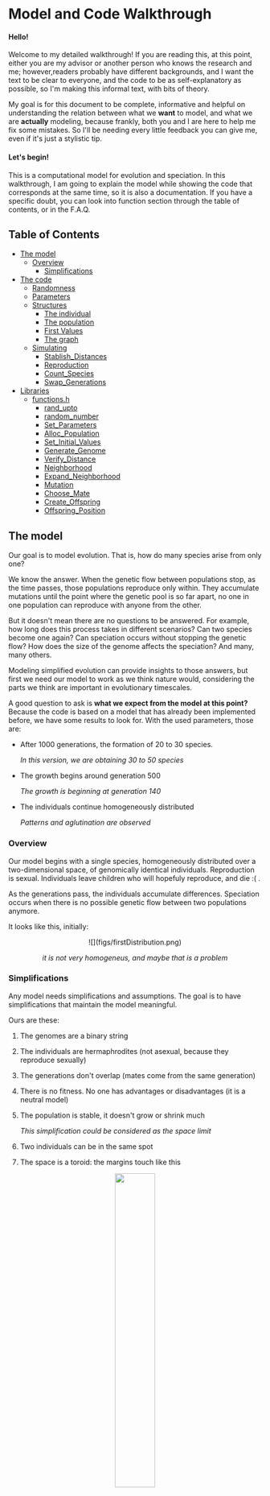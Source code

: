 
# Model and Code Walkthrough

#### Hello!

Welcome to my detailed walkthrough! If you are reading this, at this point, either you are my advisor or another person who knows the research and me; however,readers probably have different backgrounds, and I want the text to be clear to everyone, and the code to be as self-explanatory as possible, so I'm making this informal text, with bits of theory.

My goal is for this document to be complete, informative and helpful on understanding the relation between what we **want** to model, and what we are **actually** modeling, because frankly, both you and I are here to help me fix some mistakes. So I'll be needing every little feedback you can give me, even if it's just a stylistic tip.

#### Let's begin!

This is a computational model for evolution and speciation. In this walkthrough, I am going to explain the model while showing the code that corresponds at the same time, so it is also a documentation. If you have a specific doubt, you can look into function section through the table of contents, or in the F.A.Q.

## Table of Contents
- [The model](#model)
	- [Overview](#Overview)
		- [Simplifications](#simplifications)
- [The code](#code)
	- [Randomness](#random)
	- [Parameters](#parameters)
	- [Structures](#structure)
		- [The individual](#individual)
		- [The population](#population)
		- [First Values](#alloc)
		- [The graph](#graph)
	- [Simulating](#simulation)
		- [Stablish_Distances](#stablish_distances)
		- [Reproduction](#reproduction)
		- [Count_Species](#count_species)
		- [Swap_Generations](#swap_generations)
- [Libraries](#libraries)
	- [functions.h](#functionsh)
		- [rand_upto](#rand_upto)
		- [random_number](#random_number)
		- [Set_Parameters](#set_parameters)
		- [Alloc_Population](#alloc_population)
		- [Set_Initial_Values](#set_initial_values)
		- [Generate_Genome](#generate_genome)
		- [Verify_Distance](#verify_distance)
		- [Neighborhood](#neighborhood)
		- [Expand_Neighborhood](#expand_neighborhood)
		- [Mutation](#mutation)
		- [Choose_Mate](#choose_mate)
		- [Create_Offspring](#create_offspring)
		- [Offspring_Position](#offspring_position)

## The model <a name="model"></a>
Our goal is to model evolution. That is, how do many species arise from only one?

We know the answer. When the genetic flow between populations stop, as the time passes, those populations reproduce only within. They accumulate mutations until the point where the genetic pool is so far apart, no one in one population can reproduce with anyone from the other.

But it doesn't mean there are no questions to be answered. For example, how long does this process takes in different scenarios? Can two species become one again? Can speciation occurs without stopping the genetic flow? How does the size of the genome affects the speciation? And many, many others.

Modeling simplified evolution can provide insights to those answers, but first we need our model to work as we think nature would, considering the parts we think are important in evolutionary timescales.

A good question to ask is **what we expect from the model at this point?** Because the code is based on a model that has already been implemented before, we have some results to look for. With the used parameters, those are:

- After 1000 generations, the formation of 20 to 30 species.

	_In this version, we are obtaining 30 to 50 species_

- The growth begins around generation 500

	_The growth is beginning at generation 140_

- The individuals continue homogeneously distributed

	_Patterns and aglutination are observed_

### Overview <a name="overview"></a>

Our model begins with a single species, homogeneously distributed over a two-dimensional space, of genomically identical individuals. Reproduction is sexual. Individuals leave children who will hopefuly reproduce, and die :( .

As the generations pass, the individuals accumulate differences. Speciation occurs when there is no possible genetic flow between two populations anymore.

It looks like this, initially:
<center>
![](figs/firstDistribution.png)


_it is not very homogeneus, and maybe that is a problem_
</center>

### Simplifications <a name="simplifications"></a>
Any model needs simplifications and assumptions. The goal is to have simplifications that maintain the model meaningful.

Ours are these:

1. The genomes are a binary string
2. The individuals are hermaphrodites (not asexual, because they reproduce sexually)
3. The generations don't overlap (mates come from the same generation)
4. There is no fitness. No one has advantages or disadvantages (it is a neutral model)
5. The population is stable, it doesn't grow or shrink much

	_This simplification could be considered as the space limit_

7. Two individuals can be in the same spot
6. The space is a toroid: the margins touch like this

<center>
  
<img src="./figs/toroid.png" width="40%">

</center>

## Code <a name="code"></a>
The code is structured as follows

```bash
main.c
	functions.h
		graph.h
		linkedlist.h
```

The `main` function keeps the skeleton of the code, while the `functions` library keeps the stuffing. To make that, I built two libraries: one to work with graphs, and {++an++}other one to word with linked lists. They are included in `functions.h`.

```c
//in functions.h
#include <stdio.h>
#include <stdlib.h>
#include <time.h>
#include "graph.h"
#include "linkedlist.h"

//in main.c
#include "functions.h"
```

So that way, the libraries declared in `functions.h` can be used in `main.c`. I will not expose the full `graph.h` and `linkedlist.h` code here, for brevity, but you are welcome to look at the source.

The main file will appear in order, so every code part beginning with "//main" in this file, is exactly in the same order as it appears in the main section. We cannot apply the same method for presenting the functions' library, because the same function can be used more than once. The most complicated parts of the functions library will be presented, and the rest is docummented in the last section.
{>>Se você usar aquele programa que eu te passei, você consegue incluir o número das linhas (e potêncialmente a função de que vieram<<}
I will leave here the variables' declaration for reference.
```c
//in main.c
int main(){...}
//...
	int i, j, l, number_species;
	Population progenitors, offspring;
	Graph G;
	Parameters info;
	...
```

### Randomness <a name="random"></a>
To keep the model neutral, we need to use randomness to choose some values. To do that, we are using the `C` random number generator, `rand()`. Beggining from one specific value, `rand()` returns the same "random numbers" in the same order. So, to test the model, we can seed a fixed value.
```c
//in main, fixed seed
srand (1);
//other possibility, variable seed
srand (time (NULL));
```
The functions I am currently using to produce random numbers are one based on `rand()`, or `rand()` itself. It generates a integer between 0 and RAND_MAX (the maximum value an integer can have).

To achieve an integer between 0 and a value, we can use this function that generates an integer up to n.
```c
int rand_upto (int n){}

```
{>>Acho que seria bom juntar essas “funções ajudantes” num apêndice<<}

When we need a random number between 0 and 1, we use

```c
float random_number(){}
```
Maybe it would be better to use a more powerfull random number generator.

### Parameters <a name="parameters"></a>
To begin the simulation, we have to tell the program what we want it to simulate, so in the main file we create an structure called `Parameters`, and set the initial values we want to
```c
//in main
info = Set_Parameters();
```

This structure `Parametes`is used to easily pass the values between functions. The names of the parameters are very self-explanatory.

```c
//in functions.h
typedef struct
	{
		int number_individuals;
		int individual_vector_size;
		int population_size;
		int genome_size;
		int reproductive_distance;
		int number_generations;
		int neighbors;
		float lattice_width;
		float lattice_lenght;
		float radius;
	} parameters;

	typedef parameters * Parameters;
```
These parameters can be manually set to the desired values. To make simulation and tests, we are using the following:

<a name="set_parameters"></a>
```c
//in functions.h
Parameters Set_Parameters ()
{
	Parameters info;

	info = (Parameters) malloc (sizeof (parameters));

	info->number_individuals     = 1000;
	info->population_size        = 1000;
	info->reproductive_distance  = 7;
	info->genome_size            = 150;
	info->number_generations     = 1000;
	info->lattice_lenght         = 100;
	info->lattice_width          = 100;
	info->radius                 = 5;
	info->individual_vector_size = (int)(info->number_individuals * 1.2);;
	info->neighbors              = (int)(0.6*info->radius*info->radius*3.14159*info->number_individuals) / (info->lattice_lenght * info->lattice_width);;

	return info;
}
```
First, the structure info is allocated dynamically, and then the values are set. It returns a "Parameters" structure. The hideous calculation for the neighborhood corresponds to an integer representing 60% of the average density of the system. In this case, the value is 2.

- `number_individuals`: system's carry capacity
- `population_size`: keeps the actual size of the focal population
- `individual_vector_size`: the size of the allocated population. It is bigger than the carry capacity so the population can float
- `reproductive_distance`: the maximum number of differences between two genomes of different individuals so they can reproduce
- `genome_size`: The size of their genetic code (fixed)
- `number_generations`: how long will the simulation last, in steps of time
- `lattice_lenght` and `lattice_width`: dimensions for the space
- `radius`: the distance an individual can look for mates

### Structures <a name="structures"></a>

#### The individual <a name="individual"></a>

An individual has the following structure.

```c
//in functions.h
typedef struct
	{
		int* genome;
		int species;
		float x;
		float y;
		List neighborhood;
	} individual;

	typedef individual * Individual;
```
It has a binary genome, with the parameterized size, an indicatior to which species it belongs, it's coordinates in space and a list of possible mates those who are geneticaly compatible *and* inside it's range (the radius).

#### The population <a name="population"></a>
A population is just a vector of individuals.
```c
//in functions.h
	typedef Individual * Population;
```
Inside the model, there are only two populations {++held in memory ++}at a time. In the following code, we declare and allocate this structures.

```c
//in main.c
Population progenitors;
Population offspring;

progenitors = Alloc_Population (info);
offspring = Alloc_Population (info);
```

#### Set first values<a name="alloc"></a>
Now we have the population vectors, with empty individuals structures in it. For each individual in the vector of the population we have to alloc their "internal structures" and set values to the generation 0, that is allocated as the first `progenitors`

For each individual in the vector of the population we have to allocate their “internal structures” and set values to the generation 0, that is allocated as the first “progenitors”

<a name="set_initial_values"></a>

```c
	//in functions.h
	void Set_Initial_Values (Population progenitors, Parameters info)
	{
		int i, j;
		int* first_genome;

    	first_genome = Generate_Genome(info->genome_size);

    	for (i = 0; i < info->individual_vector_size; i++) {
    		for (j = 0; j < info->genome_size; j++) {
	        progenitors[i]->genome[j] = first_genome[j];
	    	}
    	}

    	for (i = 0; i < info->number_individuals; i++) {
	      progenitors[i]->x = random_number() * info->lattice_width;
	      progenitors[i]->y = random_number() * info->lattice_lenght;
	    }

	    free (first_genome);
	}
```
This function receives a Population, a Parametes structure and fills the information of the genome, copying the same one to each individual. Then, it sorts a spot for this individual. To generate this genome, we call the following function

<a name="generate_genome"></a>
```c
//in functions.h
void Generate_Genome (int* first_genome, int genome_size)
{
	int i;

	first_genome = (int*) malloc (genome_size * sizeof(int));

	for (i = 0; i < genome_size; i++) {
		first_genome[i] = rand_upto(1);
	}
}
```
Generate_genome recieves a vector, and an integer corresponding to the vector's size. The genome is allocated.For each spot in the genome, it draws a value between 0 and 1 with equal chance.

#### The graph <a name="graph"></a>
Now we have one population with individuals, that have a genome, coordinates and a species (and it's  helpful list of bootycalls. We know, at first, the individuals are identical, so we have **genetic flow** between all individuals. But further in time, the individuals accumulate diffences, and we have to find out the possible genetic flow in this population. How?

We construct a **graph**, where the vertices corespond to individuals, and an edge exists between two vertices if the two individuals are genetically compatible (independently of geography).

To make the correspondence between the graph and the individual, each vertex has an index that is the same as the `Population` vector's index of its corresponding individual.

As the generations pass, species connect and disconnect, as shown bellow (it can be seen forward or backwards)

<center>

![](figs/species.png)

</center>

In the image, each set of dots of the same color compose a species. As soon as genetic flow is stablished between a red and a yellow individual, they become the same species.

In graph theory, a subgraph that is not connected to anyone else, is a _**maximal connected component**_, as are the collection of dots of the same color and their arcs in the image above. That is what we are going to call a **species**.

In the code, because of the included library `graph.h`, we can easily manipulate and set a graph for each population.

```c
//in main
G = CreateGraph (info->individual_vector_size, info->number_individuals);
```

The graph is dynamical, it is created once and modified along with the generations. To acomplish this, it's structure has three values
```c
//in graphs.h
typedef struct {
  int V;
  int U;
  int A;
  int (**adj);
} graph;

typedef graph * Graph;
```
**A** is the number of arcs in the graph, **V** is the total of vertices available, and **U** is the number of used vertices. This way, the population can vary without having to create and destroy new graphs (because I tried implementing different graphs for different generations and I failed). In the next generation, if the population grows or shrinks, the U parameter will change and the graph also grows or shrinks.

### Simulating <a name="simulation"></a>
After initializing the values and creating our structure, we are going to take a look at the *actual* program.
```c
//in main
for (number_species = 0, i = 0; i < info->number_generations; i++) {
      printf("GENERATION: %d\n", i);
      Stablish_Distances (G, progenitors, info);
	  Reproduction (G, progenitors, offspring, info);
      number_species = Count_Species (G, progenitors);
      Swap_Generations (&progenitors, &offspring);
      printf("NUMBER OF SPECIES = %d\n", number_species);
  	}
```
You may say "*Wow* just that little? Just four functions?", but we still have at least 200 more lines of code to explore! We still have to look at the more intricate part of the model ({++which is ++}giving me headaches).

The prints keep track of the stage of the simulation, so we can see how it is going.

The `for` loop will iterate in the generations. First, `Stablish_Distances` fills the graph with the progenitors's genetical relations. Then, the progenitors will reproduce among themselves, and their children will be put in the "offspring" population vector. We count how many species compose the progenitors population, and then swap the offspring and progenitors vectors, which
can be interpreted as the progenitors dying and the offspring growing up to have its own children.

### Stablish_Distances <a name="stablish_distances"></a>

The function "Stablish_Distances" is redundant, and not at all at it's final state.

```c
//in functions.h
void Stablish_Distances (Graph G, Population individuals, Parameters info)
	{
		int i, j, k, divergences, size_difference;

		G->U = info->population_size;

		for (i = 0; i < G->U; i++) {
			for (j = i + 1; j < G->U; j++) {
				divergences = 0;
				for (k = 0; k < info->genome_size; k++) {
					if (individuals[i]->genome[k] != individuals[j]->genome[k]) {
						divergences++;
					}
				}

				if (divergences <= info->reproductive_distance) {
					InsertArc (G, i, j, (info->genome_size - divergences));
				}
				else if (G->adj[i][j] != 0) {
					RemoveArc (G, i, j);
				}
			}
		}
		for (i = 0; i < G->U; i++) {
			RestartList (&individuals[i]->neighborhood);
			neighborhood (G, individuals, i, info, 0);
		}
	}
```
The function receives a Graph G, a Population and the Parameters. It sets the number of needed vertices, setting G->U to the current population size. Then, it compares all the individuals in the population, looking for differences in their genome. If two individuals are sufficiently similar, an arc will be inserted between their vertices. If not, there will be no arc between them (if there were, in the previous population, this arc will be removed). Finally, it creates the list of possible partners in their range, freeing the previous list.

With this function, we have created a graph that contains comparative information between individuals, to be used further in the simulation.

_Even though this function is not perfect, It's there because it works, even if redundantly. We have bigger problems in the code, and optimizing this function comes after fixing those mistakes. The future plans for this part of the code is not to use a complete graph, because the only really important relations are the ones kept in the "neighborhood" list. To find out how many species can be used, we would implement an Union-Find algorithim, to find maximal connected components faster (explained further)._

#### Subfunctions

##### Neighborhood <a name="neighborhood"></a>

The neighborhood function used here is not part of the graph (yet). It needs a little more information to be created, that is, the distance from the focal individual. In this list, we keep only the individuals who are in the range of the focal (that is what I called a bootycall list).

```c
//in functions.h
void neighborhood (Graph G, Population progenitors, int focal, Parameters info, int increase)
{
	int mate;

	for (mate = 0; mate < (G->U); mate++) {
		if (G->adj[focal][mate] != 0 && Verify_Distance (progenitors, focal, mate, info, increase)){
			AddCellInOrder(&progenitors[focal]->neighborhood, mate);
		}
	}
}

```

The neighborhood function looks for everybody who is in the range of the focal, that is, everybody who is the same species as the focal and who is inside their range. Those mate-candidates are kept in a linked list (the `->neighborhood` part of the struct).

**SUGESTION**
_A friend gave me a suggestion: first, to use a linked list graph, instead of a adjacency matrix one, and sort the linked lists by distance from the focal. It would affect the time taken to find out if two individuals are the same species (maybe that is not a problem, because they have a "->species" identifier), but it would simplify this function. What do you think? Let me know!_

##### Verify_Distance <a name="verify_distance"></a>

To find out if two individuals are in the range of one another should be simple, just comparing coordinates, right? WRONG! The space is toroid! So that is important to check out.

```c
//in functions.h
int Verify_Distance (Population progenitors, int focal, int mate, Parameters info, int increase)
{
	int x_compatible, y_compatible, x_out_left, x_out_right, y_out_up, y_out_down;

	y_compatible = 0;
	x_compatible = 0;

	x_out_left = 0;
	x_out_right = 0;
	y_out_up = 0;
	y_out_down = 0;

	/* If an individual ratio reaches an end of the lattice, it will look on the other side, because the lattice work as a toroid */
	if (progenitors[mate]->x <= progenitors[focal]->x + info->radius + increase && progenitors[mate]->x >= progenitors[focal]->x - info->radius + increase) {
		x_compatible = 1;
	}
	if (progenitors[mate]->y <= progenitors[focal]->y + info->radius + increase && progenitors[mate]->y >= progenitors[focal]->y - info->radius + increase) {
		y_compatible = 1;
	}

	if (!x_compatible) {
		if (progenitors[focal]->x + info->radius + increase > info->lattice_width) {
			x_out_right = progenitors[focal]->x + info->radius + increase - info->lattice_width;
			if (progenitors[mate]->x <= x_out_right) {
				x_compatible = 1;
			}
		}
		else if (progenitors[focal]->x - info->radius + increase < 0) {
			x_out_left = progenitors[focal]->x - info->radius + increase + info->lattice_width;
			if (progenitors[mate]->x >= x_out_left) {
				x_compatible = 1;
			}
		}
	}

	if (!y_compatible) {
		if (progenitors[focal]->y + info->radius + increase > info->lattice_lenght) {
			y_out_up = progenitors[focal]->y + info->radius + increase - info->lattice_lenght;
			if (progenitors[mate]->y <= y_out_up) {
				y_compatible = 1;
			}
		}
		else if (progenitors[focal]->y - info->radius + increase < 0) {
			y_out_down = progenitors[focal]->y - info->radius + increase + info->lattice_lenght;
			if (progenitors[mate]->y >= y_out_down) {
				y_compatible = 1;
			}
		}
	}

	if (x_compatible && y_compatible) return 1;
	else return 0;
}

```

This is a boolean function, it returns 1 if the individuals are in the range of one another, and 0 if they're not. It receives the names of the individuals to compare, the population and the parameters, and returns 0 or 1. First, it checks if they are obviously neighbors. If not, it still needs to check if they could be on the "other side" of the torus (if the radius range is outside the 100x100 latice, it has to reach the other side, and check there). If both the y and the x are in the focal's range, then the function returns 1.

### Reproduction <a name="reproduction"></a>

Now that we know the relationship between all the progenitors (which species they are) and have the graph keeping it, they will reproduce, creating the offspring population. 

```c
 //in functions.h
 void Reproduction (Graph G, Population progenitors, Population offspring, Parameters info)
	{ 	
		int focal, mate, other, i, n;

		i = 0;

		if (info->population_size < info->number_individuals) {
			for (focal = 0; focal < info->population_size; focal++) {
				if (Verify_Neighborhood (progenitors, focal) < info->neighbors) {
					mate = Choose_Mate(G, focal, progenitors, info);
					if (mate != -1) {
						Create_Offspring (progenitors, offspring, i, focal, mate, info);
						i++;
						info->population_size ++;
					}
				}
			}
		}

		for (focal = 0; focal < (G->U); focal++) {
			other = focal;
			mate = -1;

			if (random_number() < 0.63 && Verify_Neighborhood (progenitors, focal) > 2) {
				mate = Choose_Mate(G, focal, progenitors, info);
			}

			for (n = 0; n < 2; n++) {
				if (mate == -1) {
					other = Choose_Mate (G, focal, progenitors, info);
					if (other != -1)
						mate = Choose_Mate(G, other, progenitors, info);
				}
			}

			if (mate != -1 && other != -1) {
				Create_Offspring (progenitors, offspring, i, other, mate, info);
				i++;
			}
			else {
				info->population_size --;
			}
		}
	}
```
The function for Reproduction receives two population vectors and the information about them, that is, the graph, and the Parameters. First of all, it verifies if the population is below its carry capacity. If yes, it gives a chance for individuals with low density to reproduce first. That can be biologicaly interpreted as if they have more food available, and so they can reproduce again. Then, for every individual in the population, it will have a chance at reproduction, with some chance of death. If they die, the "mate" variable will have value -1, and then the chance to reproduce will be given to some neighbor of the deceased. Twice. The offspring will only be created if we have both parents chosen.

_This function is terrible, and it's not functioning as it should be. Another solution will soon be given, where we use the poisson distribution to sort the number of children an individual will have, and keep the mean value of children 1. Theoreticaly, it makes more sense, and the results should be similar_

The function "Verify_Neighborhood" just returns the number of possible partners in its range an individual has, because it is a headed linked list, and the head keeps the size of the list.

#### Subfunctions

##### Choose_Mate <a name="choose_mate"></a>

The function "Choose_Mate" sorts one of those neighbors out:
```c
//in functions.h
int Choose_Mate (Graph G, int focal, Population progenitors, Parameters info)
	{
		int j, i, neighbors, expand, radius_increase, radius, mate;
		List p;
		List bigger_neighborhood;

		mate = -1;
		radius_increase = 0;

		bigger_neighborhood = CreateHeadedList ();

		while (radius_increase <= 3 && mate == -1) {
			if (radius_increase > 0) {
				expand_neighborhood (G, bigger_neighborhood, progenitors, focal, info, radius_increase);
			}

			neighbors = Verify_Neighborhood (progenitors[focal]->neighborhood);
			expand = Verify_Neighborhood (bigger_neighborhood);

			if (neighbors + expand) {
				i = rand_upto(neighbors + expand); //add 1?
				
				if (i <= neighbors) {
					for (j = 0, p = progenitors[focal]->neighborhood->next; p != NULL && j < i; p = p->next, j++);
				}
				else {
					i -= neighbors;
					for (j = 0, p = bigger_neighborhood->next; p != NULL && j < i; p = p->next, j++);	
				}

				if (j == i && p != NULL) {
					mate = p->info;
				} 
				else mate = -1;
			}

			else mate = -1;

			if (mate == -1) {
				radius += 1;
				radius_increase += 1;
			}

		}
		DestroyList (&bigger_neighborhood);
		
		return mate;
	}

```

This function is long and it took me a while to figure it out. It receives the graph, the "name" of the focal individual that is looking for a mate, the population and the parameters. The focal first will look around him in his range, that is, in its "neighborhood" list, described in the previous section. If there are no neighbors in its range, it will look a little further: it expands it's range in 1 unit of space (reminder: the space is 100.000 square units of space). The extra neighbors are kept in another linked list, the "bigger_neighborhood" list. If there are still no possible partners, it will expand range again, and once more if necessary. Each time it expands neighborhood, the "bigger_neighborhood" list grows.

Once it has the list of possible partners, it sorts a number from 0 to the number of possible partners, and a walk through the list chooses who is THE ONE. To finnish, the "bigger_neighborhood" is destroyed. 

<a name="expand_neighborhood"></a>

The function "expand_neighborhood" looks like the function "neighborhood"

```c
//in functions.h
void expand_neighborhood (Graph G, List bigger_neighborhood, Population progenitors, int focal, Parameters info, int increase)
{
	int mate;

	for (mate = 0; mate < (G->U); mate++) {
		if (G->adj[focal][mate] != 0 && Verify_Distance (progenitors, focal, mate, info, increase)) {
			if (!Verify_Distance (progenitors, focal, mate, info, increase - 1)) {
				AddCellInOrder(&bigger_neighborhood, mate);
			}
		}
	}
}
```
But it only adds a possible mate to the list if it wasn't previously added. We only want to know if this individual is in the "added" space, so if it was in the previous considered space, it is not addded. We could also check if it was already on the list.

Back to the reproduction, after choosing a mate, we ...

##### Create_Offspring <a name="create_offspring"></a>

```c
//in functions.h
void Create_Offspring (Population progenitors, Population offspring, int baby, int focal, int mate, Parameters info)
{
  int i;
	
	Offspring_Position(progenitors, offspring, baby, focal, info);

	for (i = 0; i < info->genome_size; i++) {
		if (progenitors[focal]->genome[i] != progenitors[mate]->genome[i]) {
			if (rand_upto(1) == 1) {
				offspring[baby]->genome[i] = progenitors[mate]->genome[i];
			}
			else {
				offspring[baby]->genome[i] = progenitors[focal]->genome[i];
			}
		}
		else {
			offspring[baby]->genome[i] = progenitors[mate]->genome[i];
		}
	}

	for (i = 0; i < info->genome_size; i++) {
		if (random_number() <= 0.00025) {
			mutation (offspring, baby, i);
		}
	}
}
```
This function recieves two populations, the progenitors and offspring, and the address (or name, whatever) to the focal, mate, and baby in the populations, and the parameters. It first decides where in the lattice the baby will be (again, reminder, it is a "paralel" lattice, the generations do not interact). Then, it fills out the structure of the new individual: the genome, choosing with 50/50 chance between the parents each loci, and then adding mutation. Each loci has 0,025% chance of being flipped (if its 1, it becomes 0, and vice versa). The rest of tge stucture will be filled with the graph.

The last function I need to present is how I choose the position of the offspring

##### Offspring_Position <a name="offspring_position"></a>

```c
//in functions.h
void Offspring_Position (Population progenitors, Population offspring, int baby, int focal, Parameters info)
{
	float movement_x, movement_y;

	movement_x = movement_y = 0;

	offspring[baby]->x = progenitors[focal]->x;
	offspring[baby]->y = progenitors[focal]->y;

	if (random_number() <= 0.01) {
		movement_y = random_number()*info->radius;
		movement_x = random_number()*info->radius;
		if (random_number() < 0.5) {
			movement_x = -movement_x;
			movement_y = -movement_y;
		}

		/* If an individual moves out of the lattice, it will reapear in the other side, because the lattice work as a toroid */
		if (offspring[baby]->x + movement_x <= info->lattice_width && progenitors[focal]->x + movement_x >= 0)
	  		offspring[baby]->x += movement_x;

		else if (progenitors[focal]->x + movement_x > info->lattice_width)
			offspring[baby]->x = offspring[baby]->x + movement_x - info->lattice_width;

		else if (progenitors[focal]->x + movement_x < 0)
			offspring[baby]->x = offspring[baby]->x + movement_x + info->lattice_width;

		if (progenitors[focal]->y + movement_y <= info->lattice_lenght && progenitors[focal]->y + movement_y >= 0)
	  	offspring[baby]->y = offspring[baby]->y + movement_y;

		else if (progenitors[focal]->y + movement_y > info->lattice_lenght)
			offspring[baby]->y = offspring[baby]->y + movement_y - info->lattice_lenght;

		else if (progenitors[focal]->y + movement_y < 0)
			offspring[baby]->y = offspring[baby]->y + movement_y + info->lattice_lenght;
	}
}
```
With 99% chance, the baby will be in the exact same spot as the focal parent. But it can move with 1% chance. If it moves, the principle is the same as in "Verify_Distance", we have to check if the new position is inside the lattice.


After reproduction, we have two populations, the progenitors and the offspring.

### Count_Species <a name="count_species"></a>

To count how many species we have on the progenitors population, we will use the graph, and analise how many **maximal connected components** there are. For this, we use **depth-first search**.

```c
//in functions.h
int Count_Species (Graph G, Population individuals)
{
	int counter;

	DepthFirstSearch (G, &counter, individuals);

	return counter;
}
```
It just calls the modified Depht-First Search

```c
//in functions.h
void DepthFirstSearch (Graph G, int* counter_adress, Population individuals)
{
  int i;
  int* parent;

  parent = (int*) malloc ((G->U) * sizeof (int));
  for (i = 0; i < (G->U); i++) {
    parent[i] = -1;
  }

  (*counter_adress) = 0;

  for (i = 0; i < (G->U); i++) {
    if (parent[i] == -1) {
      parent[i] = -2;
      individuals[i]->species = (*counter_adress);
      DSFvisit (G, i, parent, individuals, (*counter_adress));
      (*counter_adress)++;
    }
  }
  free (parent);
}

void DSFvisit (Graph G, Vertix v, int* parent, Population individuals, int species)
{
  int i;

  for (i = 0; i < (G->U); i++) {
    if (G->adj[v][i] != 0 && parent[i] == -1) {
      parent[i] = v;
      individuals[i]->species = species;
      DSFvisit (G, i, parent, individuals, species);
    }
  }
}
```

This pair of functions uses recursion to find maximal connected components on this graph. It also assigns the "species" item to the progenitors.

### Swap_Generations <a name="swap_generations"></a>

After all this, our progenitors will die, because that's the circle of life. On the bright side, the offspring will become progenitors! Computationaly, creating all the structures again would be costy. We recicle the vectors, just swaping the populations pointers. All the content of "offspring" will be overwritten in the next iteration.

```c
//in functions.h
void Swap_Generations (Population* progenitors_pointer, Population* offspring_pointer)
{
	Population helper;

	helper = (*progenitors_pointer);
	(*progenitors_pointer) = (*offspring_pointer);
	(*offspring_pointer) = helper;
}
```

Then, [repeat](#simulation).

### Finnishing
After finnishing all the simulation, we need to free the stack.
{>>Não sei se precisa mencionar isso.<<} 
```c
//in main
DestroiGraph(G);
Free_Population (progenitors);
Free_Population (offspring);
free (info);
```
There has to be the same numbers of {~~alloc~>`*alloc`s~~} and {~~free~>`free`s~~}, and fin{--n--}ish the program.
{>>A *finnish* is a guy from Finland<<}
```c
//in main
return 0;
```

## Final Considerations

If you are still reading, ~~congratulations~~ thank you very much! The text and the code are in construction, so email me any tips, errors or doubts at irina.lerner@usp.br or iri.lerner@gmail.com. You can also clone this file, commit your suggestions and create a pull request!

The following section is for documentation.


## Libraries <a name="libraries"></a>

### functions.h <a name="functionsh"></a>
<a name="rand_upto"></a>

The next function receives an integer and returns a random integer between 0 and n.

```c
int rand_upto (int n) {
		return (rand() / (RAND_MAX / n + 1));
	}
```


<a name="random_number"></a>

The function random_number returns a random float between 0 and 1 when called. _Should I make it a double?_

```c
float random_number() {
		return((float)rand() / ((float)RAND_MAX + 1));
	}
```

<a name="alloc_population"></a>
The function Alloc_Population receives a Parameters structure and returns a Population. It generates space in memory for all the parts of each individual in the vector Population.

```c
Population Alloc_Population (Parameters info)
	{
		Population individuals;
		int i, j;

		individuals  = (Population) malloc (info->individual_vector_size * sizeof (Individual));

		for (i = 0; i < info->individual_vector_size; i++) {
			individuals[i] = (Individual) malloc (sizeof (individual));
			individuals[i]->genome = (int*) malloc(info->genome_size * sizeof (int));
			individuals[i]->neighborhood = CreateHeadedList ();
		}

		return individuals;
	}
```

<a name="verify_neighborhood"></a>

```c
int Verify_Neighborhood (List neighborhood)
	{
		return (-(neighborhood->info + 1));
	}
```
The head value of an empty list is -1. As the list grows, we subtract the number of items in the list. So if the list is empty, it returns 0, and if it has members, it returns the number of members. I've done it like this so I won't have to use another library for headed linked lists. It works because I'm adding to the list in order, and the only negative value (the head) will always appear first. 


<a name="mutation"></a>

```c
void mutation (Population offspring, int baby, int mutation)
	{
		if (offspring[baby]->genome[mutation] == 1) {
			offspring[baby]->genome[mutation] = 0;
		}
		else {
			offspring[baby]->genome[mutation] = 1;
		}
	}
```
This function flips the bit at the "mutation" spot in the genome of the baby.